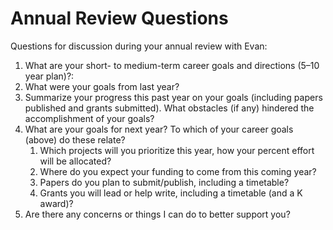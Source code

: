 # Annual Review Questions

Questions for discussion during your annual review with Evan:

1. What are your short- to medium-term career goals and directions (5–10 year plan)?:
2. What were your goals from last year?
3. Summarize your progress this past year on your goals (including papers published and grants submitted). What obstacles (if any) hindered the accomplishment of your goals?
4. What are your goals for next year? To which of your career goals (above) do these relate?
    1. Which projects will you prioritize this year, how your percent effort will be allocated?
    2. Where do you expect your funding to come from this coming year?
    3. Papers do you plan to submit/publish, including a timetable?
    4. Grants you will lead or help write, including a timetable (and a K award)?
5. Are there any concerns or things I can do to better support you?